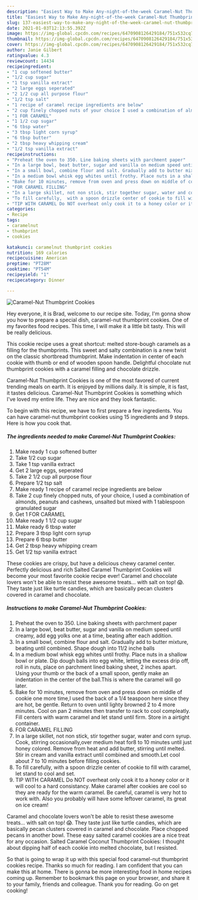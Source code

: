 ```yaml
---
description: "Easiest Way to Make Any-night-of-the-week Caramel-Nut Thumbprint Cookies"
title: "Easiest Way to Make Any-night-of-the-week Caramel-Nut Thumbprint Cookies"
slug: 137-easiest-way-to-make-any-night-of-the-week-caramel-nut-thumbprint-cookies
date: 2021-01-03T12:13:55.392Z
image: https://img-global.cpcdn.com/recipes/6470908126429184/751x532cq70/caramel-nut-thumbprint-cookies-recipe-main-photo.jpg
thumbnail: https://img-global.cpcdn.com/recipes/6470908126429184/751x532cq70/caramel-nut-thumbprint-cookies-recipe-main-photo.jpg
cover: https://img-global.cpcdn.com/recipes/6470908126429184/751x532cq70/caramel-nut-thumbprint-cookies-recipe-main-photo.jpg
author: Janie Gilbert
ratingvalue: 4.3
reviewcount: 14434
recipeingredient:
- "1 cup softened butter"
- "1/2 cup sugar"
- "1 tsp vanilla extract"
- "2 large eggs seperated"
- "2 1/2 cup all purpose flour"
- "1/2 tsp salt"
- "1 recipe of caramel recipe ingredients are below"
- "2 cup finely chopped nuts of your choice I used a combination of almonds peanuts and cashews unsalted but mixed with 1 tablespoon granulated sugar"
- "1 FOR CARAMEL"
- "1 1/2 cup sugar"
- "6 tbsp water"
- "3 tbsp light corn syrup"
- "6 tbsp butter"
- "2 tbsp heavy whipping cream"
- "1/2 tsp vanilla extract"
recipeinstructions:
- "Preheat the oven to 350. Line baking sheets with parchment paper"
- "In a large bowl, beat butter, sugar and vanilla on medium speed until creamy, add egg yolks one at a time, beating after each addition."
- "In a small bowl, combine flour and salt. Gradually add to butter mixture, beating until combined. Shape dough into 11/2 inche balls"
- "In a medium bowl whisk egg whites until frothy. Place nuts in a shallow bowl or plate. Dip dough balls into egg white, letting the excess drip off, roll in nuts, place  on parchment lined baking sheet, 2 inches apart. Using your thumb or the back of a small spoon, gently make an indentation in the center of the ball.This is where the caramel will go later."
- "Bake for 10 minutes, remove from oven and press down on middle of cookie one more time,I used the back of a 1/4 teaspoon here since they are hot, be gentle. Return to oven until lighty browned 2 to 4 more minutes. Cool on pan 2 minutes then transfer to rack to cool compleatly. Fill centers with warm caramel and let stand until firm. Store in a airtight container."
- "FOR CARAMEL FILLING"
- "In a large skillet, not non stick, stir together sugar, water and corn syrup. Cook, stirring occasionally,over medium heat for8 to 10 minutes until just honey colored. Remove from heat and add butter, stirring until melted. Stir in cream and vanilla extract until combined and smooth.Let cool about 7 to 10 minutes before filling cookies."
- "To fill carefully,  with a spoon drizzle center of cookie to fill with caramel, let stand to cool and set."
- "TIP WITH CARAMEL Do NOT overheat only cook it to a honey color or it will cool to a hard consistancy. Make caramel after cookies are cool so they are ready for the warm caramel. Be careful, caramel is very hot to work with. Also you probably will have some leftover caramel, its great on ice cream!"
categories:
- Recipe
tags:
- caramelnut
- thumbprint
- cookies

katakunci: caramelnut thumbprint cookies 
nutrition: 169 calories
recipecuisine: American
preptime: "PT28M"
cooktime: "PT54M"
recipeyield: "1"
recipecategory: Dinner

---
```



![Caramel-Nut Thumbprint Cookies](https://img-global.cpcdn.com/recipes/6470908126429184/751x532cq70/caramel-nut-thumbprint-cookies-recipe-main-photo.jpg)

Hey everyone, it is Brad, welcome to our recipe site. Today, I'm gonna show you how to prepare a special dish, caramel-nut thumbprint cookies. One of my favorites food recipes. This time, I will make it a little bit tasty. This will be really delicious.

This cookie recipe uses a great shortcut: melted store-bough caramels as a filling for the thumbprints. This sweet and salty combination is a new twist on the classic shortbread thumbprint. Make indentation in center of each cookie with thumb or end of wooden spoon handle. Delightful chocolate nut thumbprint cookies with a caramel filling and chocolate drizzle.

Caramel-Nut Thumbprint Cookies is one of the most favored of current trending meals on earth. It is enjoyed by millions daily. It is simple, it is fast, it tastes delicious. Caramel-Nut Thumbprint Cookies is something which I've loved my entire life. They are nice and they look fantastic.


To begin with this recipe, we have to first prepare a few ingredients. You can have caramel-nut thumbprint cookies using 15 ingredients and 9 steps. Here is how you cook that.

<!--inarticleads1-->

##### The ingredients needed to make Caramel-Nut Thumbprint Cookies:

1. Make ready 1 cup softened butter
1. Take 1/2 cup sugar
1. Take 1 tsp vanilla extract
1. Get 2 large eggs, seperated
1. Take 2 1/2 cup all purpose flour
1. Prepare 1/2 tsp salt
1. Make ready 1 recipe of caramel recipe ingredients are below
1. Take 2 cup finely chopped nuts, of your choice, I used a combination of almonds, peanuts and cashews, unsalted but mixed with 1 tablespoon granulated sugar
1. Get 1 FOR CARAMEL
1. Make ready 1 1/2 cup sugar
1. Make ready 6 tbsp water
1. Prepare 3 tbsp light corn syrup
1. Prepare 6 tbsp butter
1. Get 2 tbsp heavy whipping cream
1. Get 1/2 tsp vanilla extract


These cookies are crispy, but have a delicious chewy caramel center. Perfectly delicious and rich Salted Caramel Thumbprint Cookies will become your most favorite cookie recipe ever! Caramel and chocolate lovers won&#39;t be able to resist these awesome treats… with salt on top! 😱. They taste just like turtle candies, which are basically pecan clusters covered in caramel and chocolate. 

<!--inarticleads2-->

##### Instructions to make Caramel-Nut Thumbprint Cookies:

1. Preheat the oven to 350. Line baking sheets with parchment paper
1. In a large bowl, beat butter, sugar and vanilla on medium speed until creamy, add egg yolks one at a time, beating after each addition.
1. In a small bowl, combine flour and salt. Gradually add to butter mixture, beating until combined. Shape dough into 11/2 inche balls
1. In a medium bowl whisk egg whites until frothy. Place nuts in a shallow bowl or plate. Dip dough balls into egg white, letting the excess drip off, roll in nuts, place  on parchment lined baking sheet, 2 inches apart. Using your thumb or the back of a small spoon, gently make an indentation in the center of the ball.This is where the caramel will go later.
1. Bake for 10 minutes, remove from oven and press down on middle of cookie one more time,I used the back of a 1/4 teaspoon here since they are hot, be gentle. Return to oven until lighty browned 2 to 4 more minutes. Cool on pan 2 minutes then transfer to rack to cool compleatly. Fill centers with warm caramel and let stand until firm. Store in a airtight container.
1. FOR CARAMEL FILLING
1. In a large skillet, not non stick, stir together sugar, water and corn syrup. Cook, stirring occasionally,over medium heat for8 to 10 minutes until just honey colored. Remove from heat and add butter, stirring until melted. Stir in cream and vanilla extract until combined and smooth.Let cool about 7 to 10 minutes before filling cookies.
1. To fill carefully,  with a spoon drizzle center of cookie to fill with caramel, let stand to cool and set.
1. TIP WITH CARAMEL Do NOT overheat only cook it to a honey color or it will cool to a hard consistancy. Make caramel after cookies are cool so they are ready for the warm caramel. Be careful, caramel is very hot to work with. Also you probably will have some leftover caramel, its great on ice cream!


Caramel and chocolate lovers won&#39;t be able to resist these awesome treats… with salt on top! 😱. They taste just like turtle candies, which are basically pecan clusters covered in caramel and chocolate. Place chopped pecans in another bowl. These easy salted caramel cookies are a nice treat for any occasion. Salted Caramel Coconut Thumbprint Cookies: I thought about dipping half of each cookie into melted chocolate, but I resisted. 

So that is going to wrap it up with this special food caramel-nut thumbprint cookies recipe. Thanks so much for reading. I am confident that you can make this at home. There is gonna be more interesting food in home recipes coming up. Remember to bookmark this page on your browser, and share it to your family, friends and colleague. Thank you for reading. Go on get cooking!
